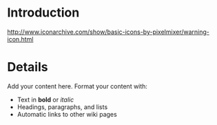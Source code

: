 # Introduction #


http://www.iconarchive.com/show/basic-icons-by-pixelmixer/warning-icon.html



# Details #

Add your content here.  Format your content with:
  * Text in **bold** or _italic_
  * Headings, paragraphs, and lists
  * Automatic links to other wiki pages